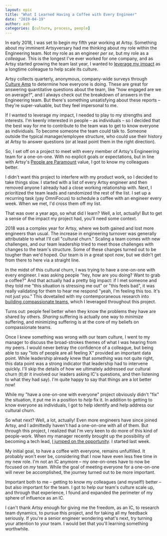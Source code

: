 ```yaml
---
layout: epic
title: "What I Learned Having a Coffee with Every Engineer"
date: "2019-04-19"
author: ash
categories: [culture, process, people]
---
```


In early 2018, I was set to begin my fifth year working at Artsy. Something about my imminent Artsyversary had me
thinking about my role within the Engineering team. Not my role as an engineer _per se_, but my role as a
_colleague_. This is the longest I've ever worked for one company, and as Artsy started growing the team last year,
I wanted to [leverage my impact][lev] as a longtime colleague to help scale its culture.

Artsy collects quarterly, anonymous, company-wide surveys through [Culture Amp][] to determine how everyone is
doing. These are great for answering quantitative questions about the team, like "how engaged are we on average?",
and I always check out the breakdown of answers in the Engineering team. But there's something unsatisfying about
these reports – they're super-valuable, but they feel impersonal to me.

If I wanted to leverage my impact, I needed to play to my strengths and interests. I'm keenly interested in people
– as individuals – so I decided that the best way for me to contribute to the team was to get to know everyone as
individuals. To become someone the team could talk to. Someone outside the typical manager/employee structure, who
could use their history at Artsy to answer questions (or at least point them in the right direction).

So, I set off on a project to meet with every member of Artsy's Engineering team for a one-on-one. With no explicit
goals or expectations, but in line with Artsy's [People are Paramount][pap] value, I got to know my colleagues
better.

<!-- more -->

I didn't want this project to interfere with my product work, so I decided to take things slow. I started with a
list of every Artsy engineer and then removed anyone I already had a close working relationship with. Next, I
prioritized the team leads and randomized the rest of the list. I set up a recurring task (yay OmniFocus) to
schedule a coffee with an engineer every week. When we met, I'd cross them off my list.

That was over a year ago, so what did I learn? Well, a lot, actually! But to get a sense of the impact my project
had, you'll need some context.

2018 was a complex year for Artsy, where we both gained and lost more engineers than usual. The increase in
engineering turnover was generally attributable to what I'll call "cultural churn." Scaling a team comes with new
challenges, and our team leadership tried to meet those challenges with changes to the team's structure. Some of
these changes turned out to be tougher than we'd hoped. Our team is in a great spot _now_, but we didn't get from
there to here via a straight line.

In the midst of this cultural churn, I was trying to have a one-on-one with every engineer. I was asking
people "hey, how are you doing? Want to grab a coffee?" And that actually had a pretty big impact: if I met someone
and they told me "this situation is stressing me out" or "this feels bad", it was really validating for them to
hear me respond "yeah, I'm feeling this too. It's not just you." This dovetailed with my contemporaneous research
into [building compassionate teams][teams], which I leveraged throughout this project.

Turns out: people feel better when they know the problems they have are shared by others. _Sharing_ suffering is
actually one way to _minimize_ suffering, and minimizing suffering is at the core of my beliefs on compassionate
teams.

Once I knew something was wrong with our team culture, I went to my manager to discuss the broad-strokes themes of
what I was hearing from my peers. I would never betray the confidence of a colleague, but being able to say "lots
of people are all feeling X" provided an important data point. While leadership already knew that _something_ was
not quite right, this data point was a strong indicator that leadership had to intervene quickly. I'll skip the
details of how we ultimately addressed our cultural churn (tl;dr it involved our leaders asking IC's questions, and
then listening to what they had say). I'm quite happy to say that things are a lot better now!

While my "have a one-on-one with everyone" project obviously didn't "fix" the situation, it put me in a position to
_help_ fix it. In addition to getting to know everyone as individuals, I got to help identify and help address our
cultural churn.

So what next? Well, a lot, actually! Even more engineers have since joined Artsy, and I admittedly haven't had a
one-on-one with all of them. But through this project, I realized that I'm very keen to do more of this kind of
people-work. When my manager recently brought up the possibility of becoming a tech lead, [I jumped on the
opportunity][tl]. I started last week.

My initial goal, to have a coffee with everyone, remains unfulfilled. It probably won't ever be, considering that I
now have even less free time in my new role. I'm not an IC anymore – my one-on-ones have to now be focused on _my_
team. While the goal of meeting everyone for a one-on-one will never be accomplished, the journey turned out to be
more important.

Important both to me – getting to know my colleagues (and myself!) better – but also important for the team. I got
to help our team's culture scale up, and through that experience, I found and expanded the perimeter of my sphere
of influence as an IC.

I can't thank Artsy enough for giving me the freedom, as an IC, to research team dynamics, to pursue this project,
and for taking all my feedback seriously. If you're a senior engineer wondering what's next, try turning your
attention to your team. I would bet that you'll learning something worthwhile.

[lev]: https://github.com/artsy/README/blob/master/culture/engineering-principles.md#leverage-your-impact
[culture amp]: https://www.cultureamp.com
[pap]: https://github.com/artsy/README/blob/master/culture/what-is-artsy.md#people-are-paramount
[teams]: https://ashfurrow.com/blog/building-better-software-by-building-better-teams/
[tl]: https://ashfurrow.com/blog/reflecting-on-5-years-at-artsy/
